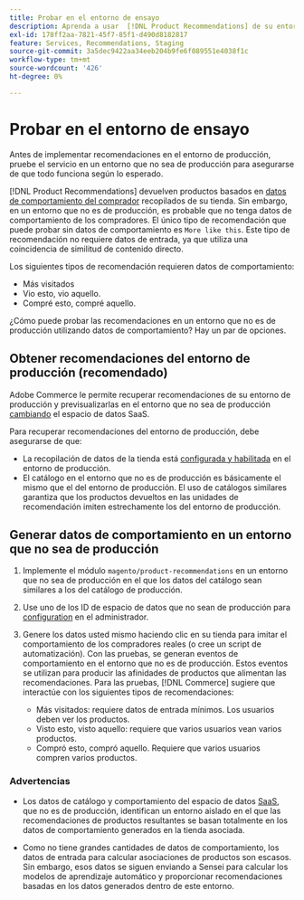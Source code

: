 ```yaml
---
title: Probar en el entorno de ensayo
description: Aprenda a usar  [!DNL Product Recommendations] de su entorno de producción en su entorno de ensayo con fines de prueba.
exl-id: 178ff2aa-7821-45f7-85f1-d490d8182817
feature: Services, Recommendations, Staging
source-git-commit: 3a5dec9422aa34eeb204b9fe6f089551e4038f1c
workflow-type: tm+mt
source-wordcount: '426'
ht-degree: 0%

---
```


# Probar en el entorno de ensayo

Antes de implementar recomendaciones en el entorno de producción, pruebe el servicio en un entorno que no sea de producción para asegurarse de que todo funciona según lo esperado.

[!DNL Product Recommendations] devuelven productos basados en [datos de comportamiento del comprador](behavioral-data.md) recopilados de su tienda. Sin embargo, en un entorno que no es de producción, es probable que no tenga datos de comportamiento de los compradores. El único tipo de recomendación que puede probar sin datos de comportamiento es `More like this`. Este tipo de recomendación no requiere datos de entrada, ya que utiliza una coincidencia de similitud de contenido directo.

Los siguientes tipos de recomendación requieren datos de comportamiento:

- Más visitados
- Vio esto, vio aquello.
- Compré esto, compré aquello.

¿Cómo puede probar las recomendaciones en un entorno que no es de producción utilizando datos de comportamiento? Hay un par de opciones.

## Obtener recomendaciones del entorno de producción (recomendado)

Adobe Commerce le permite recuperar recomendaciones de su entorno de producción y previsualizarlas en el entorno que no sea de producción [cambiando](settings.md) el espacio de datos SaaS.

Para recuperar recomendaciones del entorno de producción, debe asegurarse de que:

- La recopilación de datos de la tienda está [configurada y habilitada](install-configure.md) en el entorno de producción.
- El catálogo en el entorno que no es de producción es básicamente el mismo que el del entorno de producción. El uso de catálogos similares garantiza que los productos devueltos en las unidades de recomendación imiten estrechamente los del entorno de producción.

## Generar datos de comportamiento en un entorno que no sea de producción

1. Implemente el módulo `magento/product-recommendations` en un entorno que no sea de producción en el que los datos del catálogo sean similares a los del catálogo de producción.

1. Use uno de los ID de espacio de datos que no sean de producción para [configuration](../landing/saas.md#saas-configuration) en el administrador.

1. Genere los datos usted mismo haciendo clic en su tienda para imitar el comportamiento de los compradores reales (o cree un script de automatización). Con las pruebas, se generan eventos de comportamiento en el entorno que no es de producción. Estos eventos se utilizan para producir las afinidades de productos que alimentan las recomendaciones. Para las pruebas, [!DNL Commerce] sugiere que interactúe con los siguientes tipos de recomendaciones:

   - Más visitados: requiere datos de entrada mínimos. Los usuarios deben ver los productos.
   - Visto esto, visto aquello: requiere que varios usuarios vean varios productos.
   - Compró esto, compró aquello. Requiere que varios usuarios compren varios productos.

### Advertencias

- Los datos de catálogo y comportamiento del espacio de datos [SaaS](../landing/saas.md#saas-configuration), que no es de producción, identifican un entorno aislado en el que las recomendaciones de productos resultantes se basan totalmente en los datos de comportamiento generados en la tienda asociada.

- Como no tiene grandes cantidades de datos de comportamiento, los datos de entrada para calcular asociaciones de productos son escasos. Sin embargo, esos datos se siguen enviando a Sensei para calcular los modelos de aprendizaje automático y proporcionar recomendaciones basadas en los datos generados dentro de este entorno.
